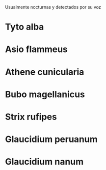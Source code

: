 Usualmente nocturnas y detectados por su voz
# Tyto alba
# Asio flammeus
# Athene cunicularia
# Bubo magellanicus
# Strix rufipes
# Glaucidium peruanum
# Glaucidium nanum
